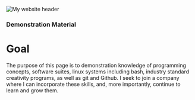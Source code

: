 <p aligh="center">
	<img src="https://tylereshelman.com/img/website_header.png" alt="My website header">
	<h3> Demonstration Material</h3>
</p>

# Goal
The purpose of this page is to demonstration knowledge of programming concepts, software suites, linux systems including bash, industry standard creativity programs, as well as git and Github. I seek to join a company where I can incorporate these skills, and, more importantly, continue to learn and grow them.
